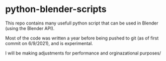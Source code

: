 # python-blender-scripts


This repo contains many usefull python script that can be used in Blender (using the Blender API).

Most of the code was written a year before being pushed to git (as of first commit on 6/9/2021), and is experimental.

I will be making adjustments for performance and orginazational purposes/

